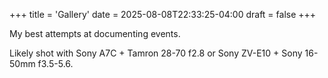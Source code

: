 +++
title = 'Gallery'
date = 2025-08-08T22:33:25-04:00
draft = false
+++

My best attempts at documenting events.

Likely shot with Sony A7C + Tamron 28-70 f2.8 or Sony ZV-E10 + Sony 16-50mm f3.5-5.6.
